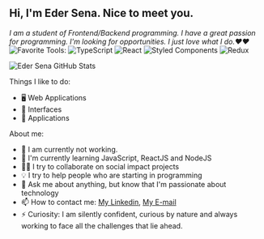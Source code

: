 ## Hi, I'm Eder Sena. Nice to meet you.

*I am a student of Frontend/Backend programming. I have a great passion for programming. I'm looking for opportunities.
 I just love what I do.❤️❤️*
![Favorite Tools:](https://img.shields.io/badge/favorite%20tools:%20-%23000.svg?&style=for-the-badge) 
![TypeScript](https://img.shields.io/badge/typescript%20-%23007ACC.svg?&style=for-the-badge&logo=typescript&logoColor=white) 
![React](https://img.shields.io/badge/react%20-%2361DAFB.svg?&style=for-the-badge&logo=react&logoColor=black) 
![Styled Components](https://img.shields.io/badge/styled%20components%20-%23DB7093.svg?&style=for-the-badge&logo=styled-components&logoColor=white) 
![Redux](https://img.shields.io/badge/redux%20-%23764ABC.svg?&style=for-the-badge&logo=redux&logoColor=white)

![Eder Sena GitHub Stats](https://github-readme-stats.anuraghazra1.vercel.app/api?username=ederusena&show_icons=true&hide_border=true&theme=vue-dark)

Things I like to do:

- 🖥 Web Applications
- 🎨 Interfaces
- 📱 Applications

About me:

- 🔭 I am currently not working.
- 🌱 I'm currently learning JavaScript, ReactJS and NodeJS
- ✊🏽 I try to collaborate on social impact projects
- 💡 I try to help people who are starting in programming
- 💬 Ask me about anything, but know that I'm passionate about technology
- 📫 How to contact me: [My Linkedin](https://www.linkedin.com/in/edersena), [My E-mail](eder.sena@live.com)
- ⚡ Curiosity: I am silently confident, curious by nature and always working to face all the challenges that lie ahead.

